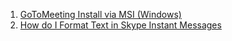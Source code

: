 1. [GoToMeeting Install via MSI (Windows)](https://support.goto.com/meeting/help/install-via-msi-windows-g2m010013)
2. [How do I Format Text in Skype Instant Messages](https://support.skype.com/en/faq/fa34696/how-do-i-format-text-in-skype-instant-messages)
